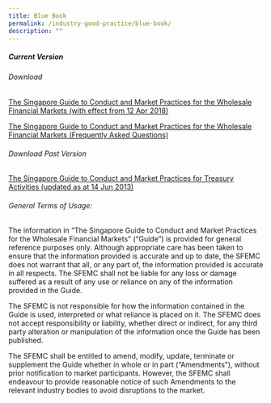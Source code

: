 ```yaml
---
title: Blue Book
permalink: /industry-good-practice/blue-book/
description: ""
---
```

##### Current Version
###### Download 
[The Singapore Guide to Conduct and Market Practices for the Wholesale Financial Markets
(with effect from 12 Apr 2018)](/files/blue_book_wholesale.pdf)

[The Singapore Guide to Conduct and Market Practices for the Wholesale Financial Markets 
(Frequently Asked Questions)](/files/blue_book_faqs.pdf)

###### Download Past Version

[The Singapore Guide to Conduct and Market Practices for Treasury Activities
(updated as at 14 Jun 2013)](/files/blue_book_treasury.pdf)

###### General Terms of Usage: 

The information in “The Singapore Guide to Conduct and Market Practices for the Wholesale Financial Markets” (“Guide”) is provided for general reference purposes only. Although appropriate care has been taken to ensure that the information provided is accurate and up to date, the SFEMC does not warrant that all, or any part of, the information provided is accurate in all respects. The SFEMC shall not be liable for any loss or damage suffered as a result of any use or reliance on any of the information provided in the Guide.   

The SFEMC is not responsible for how the information contained in the Guide is used, interpreted or what reliance is placed on it. The SFEMC does not accept responsibility or liability, whether direct or indirect, for any third party alteration or manipulation of the information once the Guide has been published.   
  
The SFEMC shall be entitled to amend, modify, update, terminate or supplement the Guide whether in whole or in part (“Amendments”), without prior notification to market participants. However, the SFEMC shall endeavour to provide reasonable notice of such Amendments to the relevant industry bodies to avoid disruptions to the market.